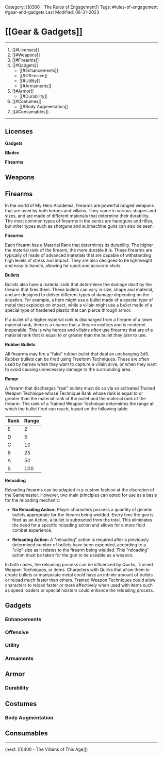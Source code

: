 Category: [[0300 - The Rules of Engagement]]
Tags: #rules-of-engagement #gear-and-gadgets
Last Modified: 08-31-2023

# [[Gear & Gadgets]]

****

1. [[#Licenses]]
2. [[#Weapons]]
3. [[#Firearms]]
4. [[#Gadgets]]
	- [[#Enhancements]]
	- [[#Offensive]]
	- [[#Utility]]
	- [[#Armaments]]
5. [[#Armor]]
	- [[#Durability]]
6. [[#Costumes]]
	- [[#Body Augmentation]]
7. [[#Consumables]]

****
## Licenses

**Gadgets**

**Blades**

**Firearms**
## Weapons

## Firearms

In the world of My Hero Academia, firearms are powerful ranged weapons that are used by both heroes and villains. They come in various shapes and sizes, and are made of different materials that determine their durability. The most common types of firearms in the series are handguns and rifles, but other types such as shotguns and submachine guns can also be seen.

**Firearms**

Each firearm has a Material Rank that determines its durability. The higher the material rank of the firearm, the more durable it is. These firearms are typically of made of advanced materials that are capable of withstanding high levels of stress and impact. They are also designed to be lightweight and easy to handle, allowing for quick and accurate shots.

**Bullets**

Bullets also have a material rank that determines the damage dealt by the firearm that fires them. These bullets can vary in size, shape and material, and are designed to deliver different types of damage depending on the situation. For example, a hero might use a bullet made of a special type of metal that explodes on impact, while a villain might use a bullet made of a special type of hardened plastic that can pierce through armor.

If a bullet of a higher material rank is discharged from a firearm of a lower material rank, there is a chance that a firearm misfires and is rendered inoperable. This is why heroes and villains often use firearms that are of a material rank that is equal to or greater than the bullet they plan to use.

**Rubber Bullets**

All firearms may fire a "fake" rubber bullet that deal an unchanging 3d8. Rubber bullets can be fired using Freeform Techniques. These are often used by heroes when they want to capture a villain alive, or when they want to avoid causing unnecessary damage to the surrounding area.

**Range**

A firearm that discharges "real" bullets must do so via an activated Trained Weapon Technique whose Technique Rank whose rank is equal to or greater than the material rank of the bullet and the material rank of the firearm. The rank of a Trained Weapon Technique determines the range at which the bullet fired can reach, based on the following table:

| Rank      | Range       |
|-----------|-------------|
| E         | 2           |
| D         | 5           |
| C         | 10          |
| B         | 25          |
| A         | 50          |
| S         | 100         |

**Reloading**

Reloading firearms can be adapted in a custom fashion at the discretion of the Gamemaster. However, two main principles can opted for use as a basis for the reloading mechanic:

- **No Reloading Action:** Player characters possess a quantity of generic bullets appropriate for the firearm being wielded. Every time the gun is fired as an Action, a bullet is subtracted from the total. This eliminates the need for a specific reloading action and allows for a more fluid combat experience.

- **Reloading Action:** A "reloading" action is required after a previously determined number of bullets have been expended, according to a "clip" size as it relates to the firearm being wielded. This "reloading" action must be taken for the gun to be useable as a weapon.

In both cases, the reloading process can be influenced by Quirks, Trained Weapon Techniques, or items. Characters with Quirks that allow them to create bullets or manipulate metal could have an infinite amount of bullets or reload much faster than others. Trained Weapon Techniques could allow characters to reload faster or more effectively when used with items such as speed loaders or special holsters could enhance the reloading process.
## Gadgets

### Enhancements

### Offensive

### Utility

### Armaments

## Armor

### Durability

## Costumes

### Body Augmentation

## Consumables

****

(next: [[0400 - The Villains of This Age]])